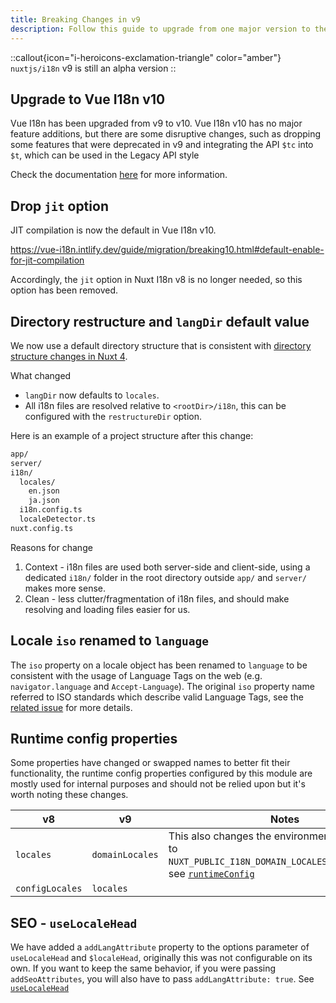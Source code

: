 ```yaml
---
title: Breaking Changes in v9
description: Follow this guide to upgrade from one major version to the other.
---
```


::callout{icon="i-heroicons-exclamation-triangle" color="amber"}
`nuxtjs/i18n` v9 is still an alpha version
::

## Upgrade to Vue I18n v10

Vue I18n has been upgraded from v9 to v10. Vue I18n v10 has no major feature additions, but there are some disruptive changes, such as dropping some features that were deprecated in v9 and integrating the API `$tc` into `$t`, which can be used in the Legacy API style 

Check the documentation [here](https://vue-i18n.intlify.dev/guide/migration/breaking10.html#change-t-and-t-overloaded-signature-for-legacy-api-mode) for more information.


## Drop `jit` option

JIT compilation is now the default in Vue I18n v10. 

https://vue-i18n.intlify.dev/guide/migration/breaking10.html#default-enable-for-jit-compilation

Accordingly, the `jit` option in Nuxt I18n v8 is no longer needed, so this option has been removed.

## Directory restructure and `langDir` default value

We now use a default directory structure that is consistent with [directory structure changes in Nuxt 4](https://nuxt.com/docs/getting-started/upgrade#new-directory-structure).

What changed
  * `langDir` now defaults to `locales`.
  * All i18n files are resolved relative to `<rootDir>/i18n`, this can be configured with the `restructureDir` option.

Here is an example of a project structure after this change:

```sh
app/
server/
i18n/
  locales/
    en.json
    ja.json
  i18n.config.ts
  localeDetector.ts
nuxt.config.ts
```

Reasons for change
  1. Context - i18n files are used both server-side and client-side, using a dedicated `i18n/` folder in the root directory outside `app/` and `server/` makes more sense.
  2. Clean - less clutter/fragmentation of i18n files, and should make resolving and loading files easier for us.

## Locale `iso` renamed to `language`

The `iso` property on a locale object has been renamed to `language` to be consistent with the usage of Language Tags on the web (e.g. `navigator.language` and `Accept-Language`). The original `iso` property name referred to ISO standards which describe valid Language Tags, see the [related issue](https://github.com/nuxt-modules/i18n/issues/2449) for more details.

## Runtime config properties

Some properties have changed or swapped names to better fit their functionality, the runtime config properties configured by this module are mostly used for internal purposes and should not be relied upon but it's worth noting these changes.

| v8 | v9 | Notes |
| --- | --- | --- |
| `locales` | `domainLocales` | This also changes the environment variable key to `NUXT_PUBLIC_I18N_DOMAIN_LOCALES_{code}_DOMAIN`, see [`runtimeConfig`](/docs/options/runtime-config#domainLocales) |
| `configLocales` | `locales` | | 

## SEO - `useLocaleHead`

We have added a `addLangAttribute` property to the options parameter of `useLocaleHead` and `$localeHead`, originally this was not configurable on its own. If you want to keep the same behavior, if you were passing `addSeoAttributes`, you will also have to pass `addLangAttribute: true`. See [`useLocaleHead`](/docs/api/index#useLocaleHead)